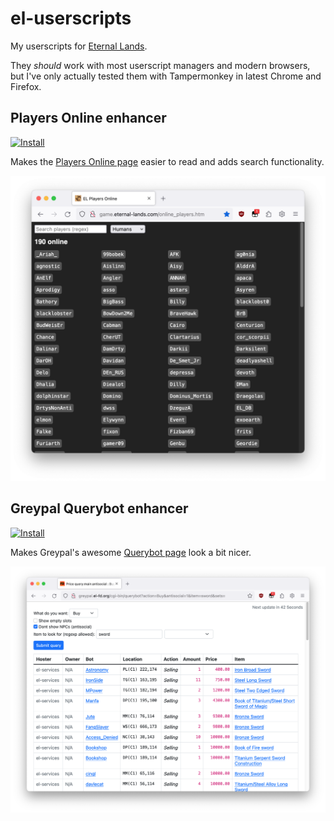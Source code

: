 # el-userscripts

My userscripts for [Eternal Lands](http://www.eternal-lands.com).

They _should_ work with most userscript managers and modern browsers, but I've only actually tested them with Tampermonkey in latest Chrome and Firefox.

## Players Online enhancer

[![Install](https://img.shields.io/badge/-Install-success?style=for-the-badge)](https://github.com/lukehorvat/el-userscripts/raw/main/players-online-enhancer/index.user.js)

Makes the [Players Online page](http://game.eternal-lands.com/online_players.htm) easier to read and adds search functionality.

![](./players-online-enhancer/screenshot.png)

## Greypal Querybot enhancer

[![Install](https://img.shields.io/badge/-Install-success?style=for-the-badge)](https://github.com/lukehorvat/el-userscripts/raw/main/greypal-querybot-enhancer/index.user.js)

Makes Greypal's awesome [Querybot page](http://greypal.el-fd.org/cgi-bin/querybot) look a bit nicer.

![](./greypal-querybot-enhancer/screenshot.png)
